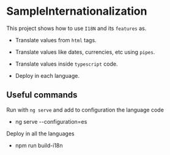 # SampleInternationalization

This project shows how to use `I18N` and its `features` as.

- Translate values from `html` tags.

- Translate values like dates, currencies, etc using `pipes`.

- Translate values inside `typescript` code.

- Deploy in each language.

## Useful commands

Run with `ng serve` and add to configuration the language code

- ng serve --configuration=es

Deploy in all the languages

- npm run build-i18n
